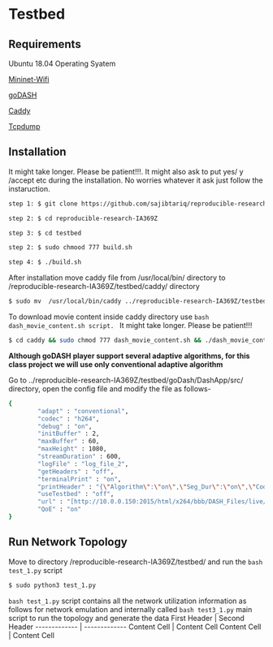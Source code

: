 # Testbed

## Requirements



Ubuntu 18.04 Operating Syatem

[Mininet-Wifi](https://github.com/intrig-unicamp/mininet-wifi)

[goDASH](https://github.com/uccmisl/goDASH)

[Caddy](https://caddyserver.com/)

[Tcpdump](https://www.tcpdump.org/)



## Installation
It might take longer. Please be patient!!!. It might also ask to put  yes/ y /accept etc during the installation. No worries whatever it ask just follow the instaruction.  
```bash
step 1: $ git clone https://github.com/sajibtariq/reproducible-research-IA369Z.git

step 2: $ cd reproducible-research-IA369Z

step 3: $ cd testbed

step 2: $ sudo chmood 777 build.sh

step 4: $ ./build.sh
```
After installation move caddy file from  /usr/local/bin/ directory to /reproducible-research-IA369Z/testbed/caddy/  directory
```bash
$ sudo mv  /usr/local/bin/caddy ../reproducible-research-IA369Z/testbed/caddy/
```
To download movie content inside caddy directory use ```bash dash_movie_content.sh script. ``` It might take longer. Please be patient!!!
```bash
$ cd caddy && sudo chmod 777 dash_movie_content.sh && ./dash_movie_content.sh
```
**Although goDASH player support several adaptive algorithms, for this class project we will use only conventional adaptive algorithm**

Go to ../reproducible-research-IA369Z/testbed/goDash/DashApp/src/ directory, open the config file and modify the file as follows-
```bash
{
        "adapt" : "conventional",
        "codec" : "h264",
        "debug" : "on",
        "initBuffer" : 2,
        "maxBuffer" : 60,
        "maxHeight" : 1080,
        "streamDuration" : 600,
        "logFile" : "log_file_2",
        "getHeaders" : "off",
        "terminalPrint" : "on",
        "printHeader" : "{\"Algorithm\":\"on\",\"Seg_Dur\":\"on\",\"Codec\":\"off\",\"Width\":\"on\",\"Height\":\"on\",\"FPS\":\"off\",\"Play_Pos\":\"on\",\"RTT\":\"on\",\"Seg_Repl\":\"off\",\"Protocol\":\"off\",\"P.1203\":\"on\",\"Clae\":\"off\",\"Duanmu\":\"off\",\"Yin\":\"off\",\"Yu\":\"off\"}",
        "useTestbed" : "off",
        "url" : "[http://10.0.0.150:2015/html/x264/bbb/DASH_Files/live/bbb_enc_x264_dash.mpd]",
        "QoE" : "on"
}
```
## Run Network Topology

Move to directory /reproducible-research-IA369Z/testbed/ and run the ```bash test_1.py``` script

```bash
$ sudo python3 test_1.py
```
 ```bash test_1.py``` script contains all the network utilization information as follows for network emulation and internally called ```bash test3_1.py``` main script to run the topology and generate the data
First Header  | Second Header
------------- | -------------
Content Cell  | Content Cell
Content Cell  | Content Cell
